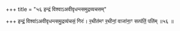 +++
title = "५६ इन्द्रं विश्वाऽअवीवृधन्त्समुद्रव्यचसम्"

+++
इन्द्रं॒ विश्वा॑ऽअवीवृधन्त्समु॒द्रव्य॑चसं॒ गिरः॑। र॒थीत॑मꣳ र॒थीनां॒ वाजा॑ना॒ꣳ सत्प॑तिं॒ पति॑म् ॥५६ ॥